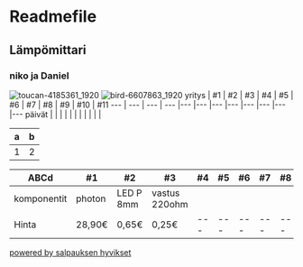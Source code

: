 # Readmefile
## Lämpömittari
### niko ja Daniel
![toucan-4185361_1920](https://user-images.githubusercontent.com/91183139/134325272-ba25a215-ef84-407e-8722-627107a25636.jpg)
  ![bird-6607863_1920](https://user-images.githubusercontent.com/91183139/134325617-a525e35e-a9d1-4118-b32a-ff88616bcbf5.jpg)
yritys | #1 | #2 | #3 | #4 | #5 | #6 | #7 | #8 | #9 | #10 | #11
--- | --- | --- | --- |--- |--- |--- |--- |--- |--- |--- |---
päivät |   |   |   |   |   |   |   |   |   |  | 


a | b
------------ | -------------
 1 | 2


ABCd | #1 | #2 | #3 | #4 | #5 | #6 | #7 | #8 | #9 | #10 | #11
--- | --- | --- | --- |--- |--- |--- |--- |--- |--- |--- |---
komponentit | photon |LED P 8mm   |vastus 220ohm   |   |   |   |   |   |   |  | 
 Hinta|28,90€| 0,65€| 0,25€ |--- |--- |--- |--- |--- |--- |--- |---



[powered by salpauksen hyvikset](https://www.salpaus.fi/opiskelija/)  

